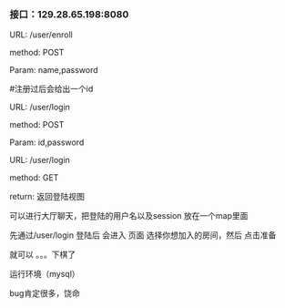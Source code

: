 ### 接口：129.28.65.198:8080

URL: /user/enroll  

method: POST 

Param: name,password 

#注册过后会给出一个id

URL: /user/login

method: POST

Param: id,password



URL: /user/login

method: GET

return: 返回登陆视图



可以进行大厅聊天，把登陆的用户名以及session 放在一个map里面



先通过/user/login 登陆后 会进入 页面 选择你想加入的房间，然后  点击准备 

就可以 。。。下棋了

运行环境（mysql）

bug肯定很多，饶命